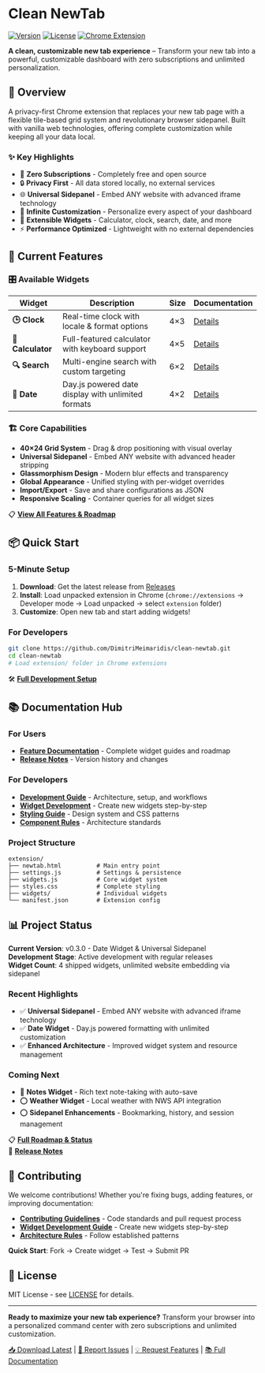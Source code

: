 # Clean NewTab

[![Version](https://img.shields.io/badge/version-0.4.0-blue)](https://github.com/DimitriMeimaridis/clean-newtab/releases)
[![License](https://img.shields.io/badge/license-MIT-blue.svg)](LICENSE)
[![Chrome Extension](https://img.shields.io/badge/platform-Chrome%20Extension-brightgreen)](https://chromewebstore.google.com)

**A clean, customizable new tab experience** – Transform your new tab into a powerful, customizable dashboard with zero subscriptions and unlimited personalization.

## 🌟 Overview

A privacy-first Chrome extension that replaces your new tab page with a flexible tile-based grid system and revolutionary browser sidepanel. Built with vanilla web technologies, offering complete customization while keeping all your data local.

### ✨ Key Highlights
- 🎯 **Zero Subscriptions** - Completely free and open source
- 🔒 **Privacy First** - All data stored locally, no external services  
- 🌐 **Universal Sidepanel** - Embed ANY website with advanced iframe technology
- 🎨 **Infinite Customization** - Personalize every aspect of your dashboard
- 🧩 **Extensible Widgets** - Calculator, clock, search, date, and more
- ⚡ **Performance Optimized** - Lightweight with no external dependencies

## 🚀 Current Features

### 🎛️ **Available Widgets**
| Widget | Description | Size | Documentation |
|--------|-------------|------|---------------|
| **🕒 Clock** | Real-time clock with locale & format options | 4×3 | [Details](docs/features/clock-widget.md) |
| **🧮 Calculator** | Full-featured calculator with keyboard support | 4×5 | [Details](docs/features/calculator-widget.md) |
| **🔍 Search** | Multi-engine search with custom targeting | 6×2 | [Details](docs/features/search-widget.md) |
| **📅 Date** | Day.js powered date display with unlimited formats | 4×2 | [Details](docs/features/date-widget.md) |

### 🏗️ **Core Capabilities**
- **40×24 Grid System** - Drag & drop positioning with visual overlay
- **Universal Sidepanel** - Embed ANY website with advanced header stripping
- **Glassmorphism Design** - Modern blur effects and transparency
- **Global Appearance** - Unified styling with per-widget overrides  
- **Import/Export** - Save and share configurations as JSON
- **Responsive Scaling** - Container queries for all widget sizes

📋 **[View All Features & Roadmap](docs/features/README.md)**

## 📦 Quick Start

### 5-Minute Setup
1. **Download**: Get the latest release from [Releases](./releases/)
2. **Install**: Load unpacked extension in Chrome (`chrome://extensions` → Developer mode → Load unpacked → select `extension` folder)
3. **Customize**: Open new tab and start adding widgets!

### For Developers
```bash
git clone https://github.com/DimitriMeimaridis/clean-newtab.git
cd clean-newtab
# Load extension/ folder in Chrome extensions
```

🛠️ **[Full Development Setup](docs/README.md#getting-started)**

## 📚 Documentation Hub

### For Users
- **[Feature Documentation](docs/features/README.md)** - Complete widget guides and roadmap
- **[Release Notes](release-notes/)** - Version history and changes

### For Developers  
- **[Development Guide](docs/README.md)** - Architecture, setup, and workflows
- **[Widget Development](docs/WIDGET_DEVELOPMENT.md)** - Create new widgets step-by-step
- **[Styling Guide](docs/STYLING_GUIDE.md)** - Design system and CSS patterns
- **[Component Rules](docs/COMPONENT_RULES.md)** - Architecture standards

### Project Structure
```
extension/
├── newtab.html          # Main entry point
├── settings.js          # Settings & persistence  
├── widgets.js           # Core widget system
├── styles.css           # Complete styling
├── widgets/             # Individual widgets
└── manifest.json        # Extension config
```

## 📊 Project Status

**Current Version**: v0.3.0 - Date Widget & Universal Sidepanel  
**Development Stage**: Active development with regular releases  
**Widget Count**: 4 shipped widgets, unlimited website embedding via sidepanel

### Recent Highlights
- ✅ **Universal Sidepanel** - Embed ANY website with advanced iframe technology
- ✅ **Date Widget** - Day.js powered formatting with unlimited customization
- ✅ **Enhanced Architecture** - Improved widget system and resource management

### Coming Next
- 🚧 **Notes Widget** - Rich text note-taking with auto-save
- ⭕ **Weather Widget** - Local weather with NWS API integration
- ⭕ **Sidepanel Enhancements** - Bookmarking, history, and session management

📋 **[Full Roadmap & Status](docs/features/README.md)**  
📝 **[Release Notes](release-notes/)**

## 🤝 Contributing

We welcome contributions! Whether you're fixing bugs, adding features, or improving documentation:

- **[Contributing Guidelines](CONTRIBUTING.md)** - Code standards and pull request process
- **[Widget Development Guide](docs/WIDGET_DEVELOPMENT.md)** - Create new widgets step-by-step  
- **[Architecture Rules](docs/COMPONENT_RULES.md)** - Follow established patterns

**Quick Start**: Fork → Create widget → Test → Submit PR

## 📄 License

MIT License - see [LICENSE](LICENSE) for details.

---

**Ready to maximize your new tab experience?** Transform your browser into a personalized command center with zero subscriptions and unlimited customization.

[📥 Download Latest](./releases/) | [🐛 Report Issues](../../issues) | [💡 Request Features](../../issues) | [📚 Full Documentation](docs/README.md)